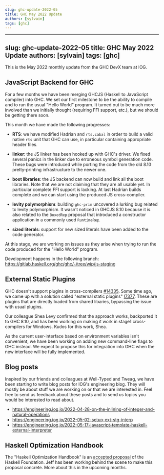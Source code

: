 ```yaml
---
slug: ghc-update-2022-05
title: GHC May 2022 Update
authors: [sylvain]
tags: [ghc]
---
```


---
slug: ghc-update-2022-05
title: GHC May 2022 Update
authors: [sylvain]
tags: [ghc]
---

This is the May 2022 monthly update from the GHC DevX team at IOG.

## JavaScript Backend for GHC

For a few months we have been merging GHCJS (Haskell to JavaScript compiler) into GHC.
We set our first milestone to be the ability to compile and to run the usual "Hello World" program.
It turned out to be much more involved than we initially thought (requiring FFI support, etc.), but we should be getting there soon.

This month we have made the following progresses:

- **RTS**: we have modified Hadrian and ``rts.cabal`` in order to build a valid
  native ``rts`` unit that GHC can use, in particular containing appropriate
  header files.

- **linker**: the JS linker has been hooked up with GHC's driver.
  We fixed several panics in the linker due to erroneous symbol generation code.
  These bugs were introduced while porting the code from the old 8.10 pretty-printing infrastructure to the newer one.

- **boot libraries**: the JS backend can now build and link all the boot libraries.
  Note that we are not claiming that they are all usable yet.
  In particular complete FFI support is lacking.
  At last Hadrian builds complete and we can start using the produced JS cross-compiler.

- **levity polymorphism**: building ``ghc-prim`` uncovered a lurking bug related to
  levity polymorphism. It wasn't noticed in GHCJS 8.10 because it is also
  related to the ``BoxedRep`` proposal that introduced a constructor application
  in a commonly used ``RuntimeRep``.

- **sized literals**: support for new sized literals have been added to the code
  generator.

At this stage, we are working on issues as they arise when trying to run the code produced for the "Hello World" program.

Development happens in the following branch: https://gitlab.haskell.org/ghc/ghc/-/tree/wip/js-staging

## External Static Plugins

GHC doesn't support plugins in cross-compilers [#14335](https://gitlab.haskell.org/ghc/ghc/-/issues/14335).
Some time ago, we came up with a solution called "external static plugins" [!7377](https://gitlab.haskell.org/ghc/ghc/-/merge_requests/7377).
These are plugins that are directly loaded from shared libaries, bypassing the issue with usual plugins.

Our colleague Shea Levy confirmed that the approach works, backported it to GHC 8.10, and has been working on making it work in stage1 cross-compilers for Windows.
Kudos for this work, Shea.

As the current user-interface based on environment variables isn't convenient, we have been working on adding new command-line flags to GHC instead.
We expect to propose this for integration into GHC when the new interface will be fully implemented.

## Blog posts

Inspired by our friends and colleagues at Well-Typed and Tweag, we have been starting to write blog posts for IOG's engineering blog.
They will mostly be about stuff we are working on or that we are interested in.
Feel free to send us feedback about these posts and to send us topics you would be interested to read about.

- https://engineering.iog.io/2022-04-28-on-the-inlining-of-integer-and-natural-operations
- https://engineering.iog.io/2022-05-02-setup-ext-stg-interp
- https://engineering.iog.io/2022-05-17-javascript-template-haskell-external-interpreter

## Haskell Optimization Handbook

The "Haskell Optimization Handbook" is an [accepted proposal](https://github.com/haskellfoundation/tech-proposals/blob/main/proposals/accepted/026-haskell-optimization-handbook.md) of the Haskell Foundation.
Jeff has been working behind the scene to make this proposal concrete.
More about this in the upcoming months.
